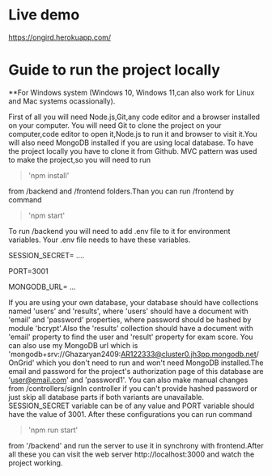 # Live demo
https://ongird.herokuapp.com/

# Guide to run the project locally

**For Windows system (Windows 10, Windows 11,can also work for Linux and Mac systems ocassionally).

First of all you will need Node.js,Git,any code editor and a browser installed on your computer.
You will need Git to clone the project on your computer,code editor to open it,Node.js to run it and browser to visit it.You will also need MongoDB installed if you are using local database.
To have the project locally you have to clone it from Github.
MVC pattern was used to make the project,so you will need to run   

 > 'npm install'

from /backend and /frontend folders.Than you can run /frontend by command 

 > 'npm start'

To run /backend you will need to add .env file to it for environment variables. Your .env file needs to have these variables.

SESSION_SECRET= ....  

PORT=3001

MONGODB_URL= ...

If you are using your own database, your database should have collections named 'users' 
and 'results', where 'users' should have a document with 'email' and 'password' properties,
where password should be hashed by module 'bcrypt'.Also the 'results' collection should have
a document with 'email' property to find the user and 'result' property for exam score. 
You can also use my MongoDB url which is
 'mongodb+srv://Ghazaryan2409:AR122333@cluster0.jh3pp.mongodb.net/OnGrid'
which you don't need to run and won't need MongoDB installed.The email and password for the project's authorization page of this database are 'user@email.com' and 'password1'.
You can also make manual changes from /controllers/signIn controller if you can't provide hashed password or just skip all database parts if both variants are unavailable.
SESSION_SECRET variable can be of any value and PORT variable should have the value of 3001.
After these configurations you can run command 

 >'npm run start'
 
from '/backend' and run the server to use it in synchrony with frontend.After all these
you can visit the web server 
http://localhost:3000
and watch the project working.